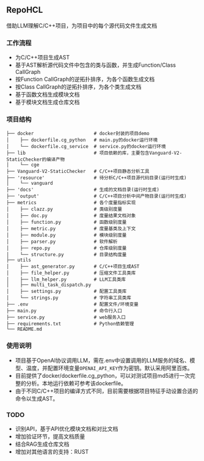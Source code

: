 ## RepoHCL
借助LLM理解C/C++项目，为项目中的每个源代码文件生成文档

### 工作流程
- 为C/C++项目生成AST
- 基于AST解析源代码文件中包含的类与函数，并生成Function/Class CallGraph
- 按Function CallGraph的逆拓扑排序，为各个函数生成文档
- 按Class CallGraph的逆拓扑排序，为各个类生成文档
- 基于函数文档生成模块文档
- 基于模块文档生成仓库文档
### 项目结构
```
├── docker                      # docker封装的项目demo
│    ├── dockerfile.cg_python   # main.py的docker运行环境
│    └── dockerfile.cg_service  # service.py的docker运行环境
├── lib                         # 项目依赖的库，主要包含Vanguard-V2-StaticChecker的编译产物
│    └── cge
├── Vanguard-V2-StaticChecker   # C/C++项目静态分析工具
├── 'resource'                  # 待分析C/C++项目源代码目录(运行时生成)
│    └── vanguard
├── 'docs'                      # 生成的文档目录(运行时生成)
├── 'output'                    # C/C++项目分析中间产物目录(运行时生成)
├── metrics                     # 各个度量指标实现
│    ├── clazz.py               # 类级别度量
│    ├── doc.py                 # 度量结果文档对象
│    ├── function.py            # 函数级别度量
│    ├── metric.py              # 度量基类及上下文
│    ├── module.py              # 模块级别度量
│    ├── parser.py              # 软件解析
│    ├── repo.py                # 仓库级别度量
│    └── structure.py           # 目录结构度量
├── utils
│    ├── ast_generator.py       # C/C++项目生成AST
│    ├── file_helper.py         # 压缩文件工具类库
│    ├── llm_helper.py          # LLM工具类库
│    ├── multi_task_dispatch.py
│    ├── settings.py            # 配置工具类库
│    └── strings.py             # 字符串工具类库
├── .env                        # 配置文件/环境变量
├── main.py                     # 命令行入口
├── service.py                  # web服务入口
├── requirements.txt            # Python依赖管理
└── README.md                  
```
### 使用说明
- 项目基于OpenAI协议调用LLM，需在.env中设置调用的LLM服务的域名、模型、温度，并配置环境变量`OPENAI_API_KEY`作为密钥。默认采用阿里百炼。
- 目前提供了docker/dockerfile.cg_python，可以对测试项目md5进行一次完整的分析。本地运行依赖可参考该dockerfile。
- 由于不同C/C++项目的编译方式不同，目前需要根据项目特征手动设置合适的命令以生成AST。

### TODO
- 识别API，基于API优化模块文档和对比文档
- 增加验证环节，提高文档质量
- 结合RAG生成仓库文档
- 增加对其他语言的支持：RUST